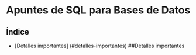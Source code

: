 # Apuntes de SQL para Bases de Datos
## Índice
- [Detalles importantes] (#detalles-importantes)
##Detalles importantes
